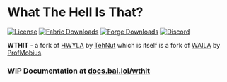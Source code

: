 # What The Hell Is That? 

[![License](https://img.shields.io/badge/license-CC%20BY--NC--SA%204.0-blue.svg?style=for-the-badge&logo=creative-commons&logoColor=white)](https://bit.ly/cc-by-nc-sa-40)
[![Fabric Downloads](http://cf.way2muchnoise.eu/full_440979_blessed.svg?badge_style=for_the_badge)](https://www.curseforge.com/minecraft/mc-mods/wthit)
[![Forge Downloads](http://cf.way2muchnoise.eu/full_455982_cursed.svg?badge_style=for_the_badge)](https://www.curseforge.com/minecraft/mc-mods/wthit-forge)
[![Discord](https://img.shields.io/discord/711835441376264242?color=5865F2&logo=discord&logoColor=FFFFFF&style=for-the-badge)](https://discord.gg/pfZx8TXGpu)

**WTHIT** - a fork of [HWYLA](https://minecraft.curseforge.com/projects/hwyla) by [TehNut](https://www.curseforge.com/members/tehnut) which is itself is a fork of [WAILA](https://minecraft.curseforge.com/projects/waila) by [ProfMobius](https://minecraft.curseforge.com/members/ProfMobius).

### WIP Documentation at [docs.bai.lol/wthit](https://docs.bai.lol/wthit)
